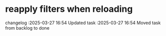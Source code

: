 reapply filters when reloading
===

changelog
:2025-03-27 16:54	Updated task
:2025-03-27 16:54	Moved task from backlog to done